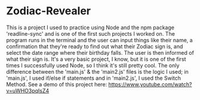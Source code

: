# Zodiac-Revealer
This is a project I used to practice using Node and the npm package 'readline-sync' and is one of the first such projects I worked on. The program runs in the terminal and the user can input things like their name, a confirmation that they're ready to find out what their Zodiac sign is, and select the date range where their birthday falls. The user is then informed of what their sign is. It's a very basic project, I know, but it is one of the first times I successfully used Node, so I think it's still pretty cool. The only difference between the 'main.js' & the 'main2.js' files is the logic I used; in 'main.js', I used if/else if statements and in 'main2.js', I used the Switch Method.
See a demo of this project here: https://www.youtube.com/watch?v=uWHO3pqIsZ4

